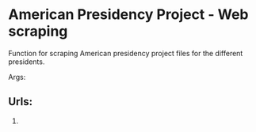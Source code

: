 # American Presidency Project - Web scraping

Function for scraping American presidency project files for the different presidents.

Args:


## Urls:
1) 
